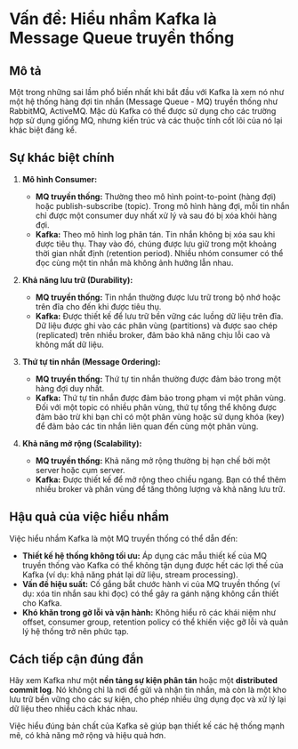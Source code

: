 # Vấn đề: Hiểu nhầm Kafka là Message Queue truyền thống

## Mô tả
Một trong những sai lầm phổ biến nhất khi bắt đầu với Kafka là xem nó như một hệ thống hàng đợi tin nhắn (Message Queue - MQ) truyền thống như RabbitMQ, ActiveMQ. Mặc dù Kafka có thể được sử dụng cho các trường hợp sử dụng giống MQ, nhưng kiến trúc và các thuộc tính cốt lõi của nó lại khác biệt đáng kể.

## Sự khác biệt chính
1.  **Mô hình Consumer:**
    *   **MQ truyền thống:** Thường theo mô hình point-to-point (hàng đợi) hoặc publish-subscribe (topic). Trong mô hình hàng đợi, mỗi tin nhắn chỉ được một consumer duy nhất xử lý và sau đó bị xóa khỏi hàng đợi.
    *   **Kafka:** Theo mô hình log phân tán. Tin nhắn không bị xóa sau khi được tiêu thụ. Thay vào đó, chúng được lưu giữ trong một khoảng thời gian nhất định (retention period). Nhiều nhóm consumer có thể đọc cùng một tin nhắn mà không ảnh hưởng lẫn nhau.

2.  **Khả năng lưu trữ (Durability):**
    *   **MQ truyền thống:** Tin nhắn thường được lưu trữ trong bộ nhớ hoặc trên đĩa cho đến khi được tiêu thụ.
    *   **Kafka:** Được thiết kế để lưu trữ bền vững các luồng dữ liệu trên đĩa. Dữ liệu được ghi vào các phân vùng (partitions) và được sao chép (replicated) trên nhiều broker, đảm bảo khả năng chịu lỗi cao và không mất dữ liệu.

3.  **Thứ tự tin nhắn (Message Ordering):**
    *   **MQ truyền thống:** Thứ tự tin nhắn thường được đảm bảo trong một hàng đợi duy nhất.
    *   **Kafka:** Thứ tự tin nhắn được đảm bảo trong phạm vi một phân vùng. Đối với một topic có nhiều phân vùng, thứ tự tổng thể không được đảm bảo trừ khi bạn chỉ có một phân vùng hoặc sử dụng khóa (key) để đảm bảo các tin nhắn liên quan đến cùng một phân vùng.

4.  **Khả năng mở rộng (Scalability):**
    *   **MQ truyền thống:** Khả năng mở rộng thường bị hạn chế bởi một server hoặc cụm server.
    *   **Kafka:** Được thiết kế để mở rộng theo chiều ngang. Bạn có thể thêm nhiều broker và phân vùng để tăng thông lượng và khả năng lưu trữ.

## Hậu quả của việc hiểu nhầm
Việc hiểu nhầm Kafka là một MQ truyền thống có thể dẫn đến:
*   **Thiết kế hệ thống không tối ưu:** Áp dụng các mẫu thiết kế của MQ truyền thống vào Kafka có thể không tận dụng được hết các lợi thế của Kafka (ví dụ: khả năng phát lại dữ liệu, stream processing).
*   **Vấn đề hiệu suất:** Cố gắng bắt chước hành vi của MQ truyền thống (ví dụ: xóa tin nhắn sau khi đọc) có thể gây ra gánh nặng không cần thiết cho Kafka.
*   **Khó khăn trong gỡ lỗi và vận hành:** Không hiểu rõ các khái niệm như offset, consumer group, retention policy có thể khiến việc gỡ lỗi và quản lý hệ thống trở nên phức tạp.

## Cách tiếp cận đúng đắn
Hãy xem Kafka như một **nền tảng sự kiện phân tán** hoặc một **distributed commit log**. Nó không chỉ là nơi để gửi và nhận tin nhắn, mà còn là một kho lưu trữ bền vững cho các sự kiện, cho phép nhiều ứng dụng đọc và xử lý lại dữ liệu theo nhiều cách khác nhau.

Việc hiểu đúng bản chất của Kafka sẽ giúp bạn thiết kế các hệ thống mạnh mẽ, có khả năng mở rộng và hiệu quả hơn.